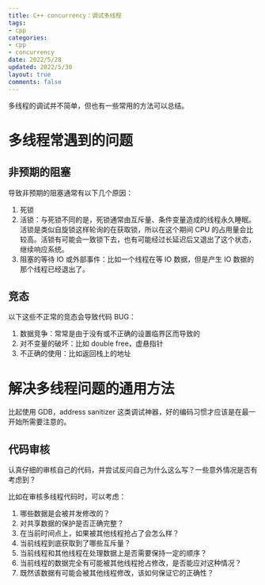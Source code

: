 ```yaml
---
title: C++ concurrency：调试多线程
tags: 
- cpp
categories:
- cpp
- concurrency
date: 2022/5/28
updated: 2022/5/30
layout: true
comments: false
---
```


多线程的调试并不简单，但也有一些常用的方法可以总结。

<!--more-->

# 多线程常遇到的问题

## 非预期的阻塞

导致非预期的阻塞通常有以下几个原因：
1. 死锁
2. 活锁：与死锁不同的是，死锁通常由互斥量、条件变量造成的线程永久睡眠。活锁是类似自旋锁这样轮询的在获取锁，所以在这个期间 CPU 的占用量会比较高。活锁有可能会一致锁下去，也有可能经过长延迟后又退出了这个状态，继续响应系统。
3. 阻塞的等待 IO 或外部事件：比如一个线程在等 IO 数据，但是产生 IO 数据的那个线程已经退出了。

## 竞态

以下这些不正常的竞态会导致代码 BUG：
1. 数据竞争：常常是由于没有或不正确的设置临界区而导致的
2. 对不变量的破坏：比如 double free，虚悬指针
3. 不正确的使用：比如返回栈上的地址

# 解决多线程问题的通用方法

比起使用 GDB，address sanitizer 这类调试神器，好的编码习惯才应该是在最一开始所需要注意的。

## 代码审核

认真仔细的审核自己的代码，并尝试反问自己为什么这么写？一些意外情况是否有考虑到？

比如在审核多线程代码时，可以考虑：
1. 哪些数据是会被并发修改的？
2. 对共享数据的保护是否正确完整？
3. 在当前时间点上，如果被其他线程抢占了会怎么样？
4. 当前线程到底获取到了哪些互斥量？
5. 当前线程和其他线程在处理数据上是否需要保持一定的顺序？
6. 当前线程的数据完全有可能被其他线程抢占修改，是否能应对这种情况？
7. 既然该数据有可能会被其他线程修改，该如何保证它的正确性？

